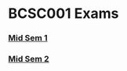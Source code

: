 # BCSC001 Exams



### [Mid Sem 1](https://github.com/dbc2201/gla-bcsc0001-2018/blob/master/exams/mid%20sem%201/README.md)  

### [Mid Sem 2](https://github.com/dbc2201/gla-bcsc0001-2018/blob/master/exams/mid%20sem%202/README.md)  

